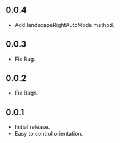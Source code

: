 ## 0.0.4
* Add landscapeRightAutoMode method.

## 0.0.3
* Fix Bug.

## 0.0.2
* Fix Bugs.

## 0.0.1
* Initial release.
* Easy to control orientation.
